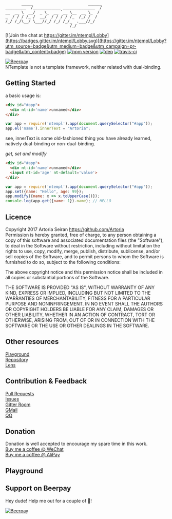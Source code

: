 ```
       _____                        ______
_________  /____________ ______________  /
__  __ \  __/  _ \_  __ `__ \__  __ \_  / 
_  / / / /_ /  __/  / / / / /_  /_/ /  /  
/_/ /_/\__/ \___//_/ /_/ /_/_  .___//_/   
                            /_/           
```

[![Join the chat at https://gitter.im/ntempl/Lobby](https://badges.gitter.im/ntempl/Lobby.svg)](https://gitter.im/ntempl/Lobby?utm_source=badge&utm_medium=badge&utm_campaign=pr-badge&utm_content=badge) [![npm version](https://badge.fury.io/js/ntempl.svg)](https://badge.fury.io/js/ntempl) [![dep](https://david-dm.org/Artoria/ntempl.svg)](https://david-dm.org/Artoria/ntempl)
[![travis-ci](https://travis-ci.org/Artoria/ntempl.svg?branch=master)](https://travis-ci.org/Artoria/ntempl)

[![Beerpay](https://beerpay.io/Artoria/ntempl/badge.svg?style=flat)](https://beerpay.io/Artoria/ntempl)  
NTemplate is not a template framework, neither related with dual-binding.

## Getting Started
a basic usage is:
```html
<div id="#app">
  <div nt-id='name'>unnamed</div>
</div>
```

```js
var app = require('ntempl').app(document.querySelector("#app"));
app.el('name').innerText = "Artoria";
```
see, innerText is some old-fashioned thing you have already learned, natively dual-binding or non-dual-binding.

*get, set and modify*
```html
<div id="#app">
  <div nt-id='name'>unnamed</div>
  <input nt-id='age' nt-default='value'>
</div>
```

```js
var app = require('ntempl').app(document.querySelector("#app"));
app.set({name: "Hello", age: 99});
app.modify({name: x => x.toUpperCase()});
console.log(app.get({name: 1}).name); // HELLO
```

## Licence
Copyright 2017 Artoria Seiran https://github.com/Artoria    
Permission is hereby granted, free of charge, to any person obtaining a copy of this software and associated documentation files (the "Software"), to deal in the Software without restriction, including without limitation the rights to use, copy, modify, merge, publish, distribute, sublicense, and/or sell copies of the Software, and to permit persons to whom the Software is furnished to do so, subject to the following conditions:

The above copyright notice and this permission notice shall be included in all copies or substantial portions of the Software.

THE SOFTWARE IS PROVIDED "AS IS", WITHOUT WARRANTY OF ANY KIND, EXPRESS OR IMPLIED, INCLUDING BUT NOT LIMITED TO THE WARRANTIES OF MERCHANTABILITY, FITNESS FOR A PARTICULAR PURPOSE AND NONINFRINGEMENT. IN NO EVENT SHALL THE AUTHORS OR COPYRIGHT HOLDERS BE LIABLE FOR ANY CLAIM, DAMAGES OR OTHER LIABILITY, WHETHER IN AN ACTION OF CONTRACT, TORT OR OTHERWISE, ARISING FROM, OUT OF OR IN CONNECTION WITH THE SOFTWARE OR THE USE OR OTHER DEALINGS IN THE SOFTWARE.

## Other resources
[Playground](https://jsfiddle.net)   
[Repository](https://github.com/Artoria/ntempl)   
[Lens](http://hackage.haskell.org/package/lens)   


## Contribution & Feedback
[Pull Requests](https://github.com/Artoria/ntempl/pulls)     
[Issues](https://github.com/Artoria/ntempl/issues)        
[Gitter Room](https://gitter.im/ntempl/)      
[GMail](mailto:pochioly2008@gmail.com)   
[QQ](http://wpa.qq.com/msgrd?v=3&uin=297314126&site=qq&menu=yes)

## Donation
Donation is well accepted to encourage my spare time in this work.    
[Buy me a coffee @ WeChat](https://wx.tenpay.com/f2f?t=AQAAAJ%2FXTNaHzjztqnoG92LKMn0%3D)   
[Buy me a coffee @ AliPay](https://qr.alipay.com/stx00116sbiivlnndhimz82)   


## Playground

<script async src="//jsfiddle.net/sanae/rod708su/23/embed/"></script>



## Support on Beerpay
Hey dude! Help me out for a couple of :beers:!

[![Beerpay](https://beerpay.io/Artoria/ntempl/badge.svg?style=beer-square)](https://beerpay.io/Artoria/ntempl)  
